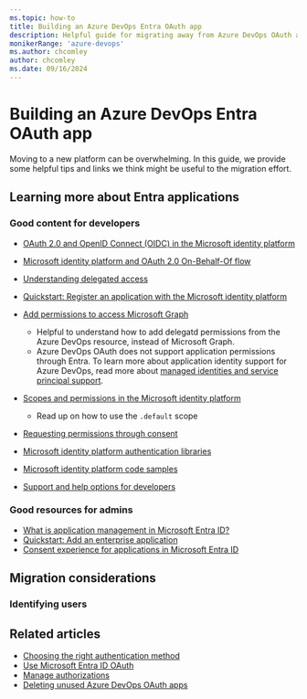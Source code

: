 ```yaml
---
ms.topic: how-to
title: Building an Azure DevOps Entra OAuth app
description: Helpful guide for migrating away from Azure DevOps OAuth and building an Entra OAuth app instead
monikerRange: 'azure-devops'
ms.author: chcomley
author: chcomley
ms.date: 09/16/2024
---
```


# Building an Azure DevOps Entra OAuth app

Moving to a new platform can be overwhelming. In this guide, we provide some helpful tips and links we think might be useful to the migration effort.

## Learning more about Entra applications

### Good content for developers
* [OAuth 2.0 and OpenID Connect (OIDC) in the Microsoft identity platform](https://learn.microsoft.com/en-us/entra/identity-platform/v2-protocols)
* [Microsoft identity platform and OAuth 2.0 On-Behalf-Of flow](https://learn.microsoft.com/en-us/entra/identity-platform/v2-oauth2-on-behalf-of-flow)
* [Understanding delegated access](https://learn.microsoft.com/en-us/entra/identity-platform/delegated-access-primer) 
* [Quickstart: Register an application with the Microsoft identity platform](https://learn.microsoft.com/en-us/entra/identity-platform/quickstart-register-app?tabs=certificate)
* [Add permissions to access Microsoft Graph](https://learn.microsoft.com/en-us/entra/identity-platform/quickstart-configure-app-access-web-apis#add-permissions-to-access-microsoft-graph)
  * Helpful to understand how to add delegatd permissions from the Azure DevOps resource, instead of Microsoft Graph.
  * Azure DevOps OAuth does not support application permissions through Entra. To learn more about application identity support for Azure DevOps, read more about [managed identities and service principal support](https://learn.microsoft.com/en-us/azure/devops/integrate/get-started/authentication/service-principal-managed-identity?view=azure-devops).
* [Scopes and permissions in the Microsoft identity platform](https://learn.microsoft.com/en-us/entra/identity-platform/scopes-oidc)
  * Read up on how to use the `.default` scope
* [Requesting permissions through consent](https://learn.microsoft.com/en-us/entra/identity-platform/consent-types-developer)

* [Microsoft identity platform authentication libraries](https://learn.microsoft.com/en-us/entra/identity-platform/reference-v2-libraries)
* [Microsoft identity platform code samples](https://learn.microsoft.com/en-us/entra/identity-platform/sample-v2-code?tabs=apptype)
* [Support and help options for developers](https://learn.microsoft.com/en-us/entra/identity-platform/developer-support-help-options)

### Good resources for admins
* [What is application management in Microsoft Entra ID?](https://learn.microsoft.com/en-us/entra/identity/enterprise-apps/what-is-application-management)
* [Quickstart: Add an enterprise application](https://learn.microsoft.com/en-us/entra/identity/enterprise-apps/add-application-portal)
* [Consent experience for applications in Microsoft Entra ID](https://learn.microsoft.com/en-us/entra/identity-platform/application-consent-experience)

## Migration considerations


### Identifying users


## Related articles

* [Choosing the right authentication method](authentication-guidance.md)
* [Use Microsoft Entra ID OAuth](oauth.md)
* [Manage authorizations](../../../organizations/settings/manage-authorizations.md)
* [Deleting unused Azure DevOps OAuth apps]()
